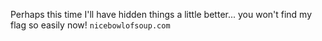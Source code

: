 Perhaps this time I'll have hidden things a little better... you won't find my flag so easily now! `nicebowlofsoup.com`
